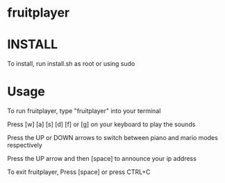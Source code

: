 # fruitplayer

# INSTALL

To install, run install.sh as root or using sudo

# Usage

To run fruitplayer, type "fruitplayer" into your terminal

Press [w] [a] [s] [d] [f] or [g] on your keyboard to play the sounds

Press the UP or DOWN arrows to switch between piano and mario modes respectively 

Press the UP arrow and then [space] to announce your ip address 

To exit fruitplayer, Press [space] or press CTRL+C
